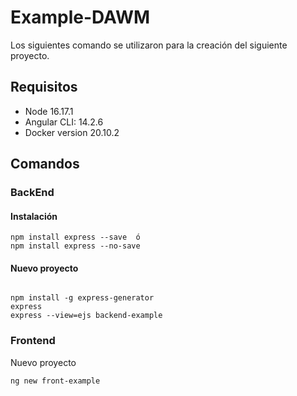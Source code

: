 # Example-DAWM
Los siguientes comando se utilizaron para la creación del siguiente proyecto.

## Requisitos
- Node 16.17.1
- Angular CLI: 14.2.6
- Docker version 20.10.2
## Comandos
### BackEnd
#### Instalación

```
npm install express --save  ó
npm install express --no-save
```

#### Nuevo proyecto

```

npm install -g express-generator
express
express --view=ejs backend-example
```
### Frontend
Nuevo proyecto
```
ng new front-example
```
